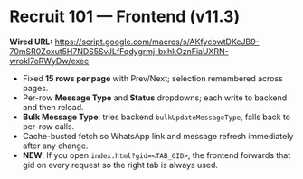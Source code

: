 
# Recruit 101 — Frontend (v11.3)

**Wired URL:** https://script.google.com/macros/s/AKfycbwtDKcJB9-70mSR0Zoxut5H7NDS5SvJLfFqdygrmj-bxhkOznFiaUXRN-wrokl7oRWyDw/exec

- Fixed **15 rows per page** with Prev/Next; selection remembered across pages.
- Per-row **Message Type** and **Status** dropdowns; each write to backend and then reload.
- **Bulk Message Type**: tries backend `bulkUpdateMessageType`, falls back to per-row calls.
- Cache-busted fetch so WhatsApp link and message refresh immediately after any change.
- **NEW**: If you open `index.html?gid=<TAB_GID>`, the frontend forwards that gid on every request so the right tab is always used.
